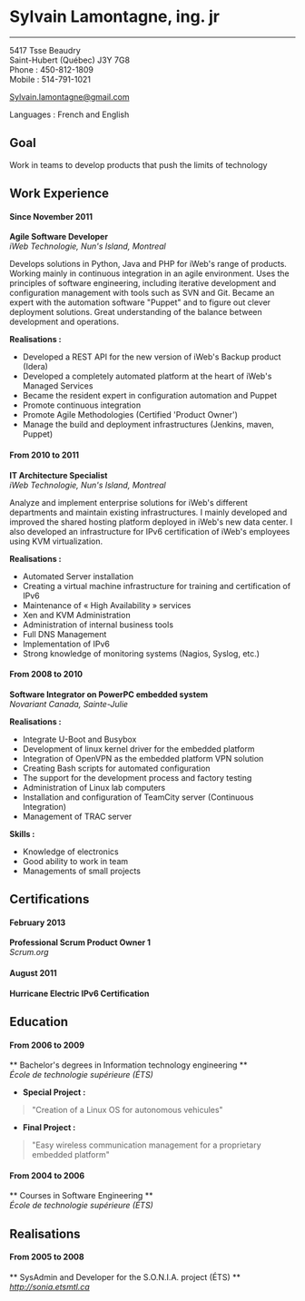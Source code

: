 Sylvain Lamontagne, ing. jr
===========================
---

5417 Tsse Beaudry  
Saint-Hubert (Québec)  J3Y 7G8  
Phone :		450-812-1809  
Mobile :	514-791-1021  

Sylvain.lamontagne@gmail.com

Languages : French and English

Goal
--------

Work in teams to develop products that push the limits of technology


Work Experience
--------------------------

#### Since November 2011
**Agile Software Developer**  
_iWeb Technologie, Nun's Island, Montreal_

Develops solutions in Python, Java and PHP for iWeb's range of products. Working mainly in continuous integration in an agile environment. Uses the principles of software engineering, including iterative development and configuration management with tools such as SVN and Git. Became an expert with the automation software "Puppet" and to figure out clever deployment solutions. Great understanding of the balance between development and operations.


**Realisations :**

-	Developed a REST API for the new version of iWeb's Backup product (Idera)
-	Developed a completely automated platform at the heart of iWeb's Managed Services
-	Became the resident expert in configuration automation and Puppet
-	Promote continuous integration
-	Promote Agile Methodologies (Certified 'Product Owner')
-	Manage the build and deployment infrastructures (Jenkins, maven, Puppet)


#### From 2010 to 2011
**IT Architecture Specialist**  
_iWeb Technologie, Nun's Island, Montreal_

Analyze and implement enterprise solutions for iWeb's different departments and maintain existing infrastructures. I mainly developed and improved the shared hosting platform deployed in iWeb's new data center. I also developed an infrastructure for IPv6 certification of iWeb's employees using KVM virtualization.


**Realisations :**
 
-	Automated Server installation
-	Creating a virtual machine infrastructure for training and certification of IPv6
-	Maintenance of « High Availability » services
-	Xen and KVM Administration
-	Administration of internal business tools
-	Full DNS Management
-	Implementation of IPv6
-	Strong knowledge of monitoring systems (Nagios, Syslog, etc.)


#### From 2008 to 2010
**Software Integrator on PowerPC embedded system**  
_Novariant Canada, Sainte-Julie_

**Realisations :**

-	Integrate U-Boot and Busybox 
-	Development of linux kernel driver for the embedded platform 
-	Integration of OpenVPN as the embedded platform VPN solution 
-	Creating Bash scripts for automated configuration 
-	The support for the development process and factory testing 
-	Administration of Linux lab computers 
-	Installation and configuration of TeamCity server (Continuous Integration) 
-	Management of TRAC server

**Skills :** 

-	Knowledge of electronics 
-	Good ability to work in team 
-	Managements of small projects



Certifications
---------------

#### February 2013
**Professional Scrum Product Owner 1**  
_Scrum.org_

#### August 2011
**Hurricane Electric IPv6 Certification**



Education
------------------

#### From 2006 to 2009
** Bachelor's degrees in Information technology engineering **  
_École de technologie supérieure (ÉTS)_

- __Special Project :__
> "Creation of a Linux OS for autonomous vehicules"
- __Final Project :__ 
> "Easy wireless communication management for a proprietary embedded platform"


#### From 2004 to 2006
** Courses in Software Engineering **  
_École de technologie supérieure (ÉTS)_



Realisations
------------

#### From 2005 to 2008
** SysAdmin and Developer for the S.O.N.I.A. project (ÉTS) **  
_http://sonia.etsmtl.ca_  


